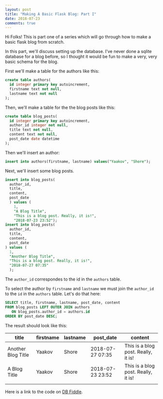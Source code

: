 ```yaml
---
layout: post
title: "Making A Basic Flask Blog: Part I"
date: 2018-07-23
comments: true
---
```


Hi Folks! This is part one of a series which will go through how to make a basic flask blog from scratch.

In this part, we'll discuss setting up the database. I've never done a sqlite database for a blog before, so I thought it would be fun to make a very, very basic schema for the blog.

First we'll make a table for the authors like this:

```sql
create table authors(
  id integer primary key autoincrement,
  firstname text not null,
  lastname text not null
);
```

Then, we'll make a table for the the blog posts like this:

```sql
create table blog_posts(
  id integer primary key autoincrement,
  author_id integer not null,
  title text not null,
  content text not null,
  post_date date datetime
);
```

Then we'll insert an author:

```sql
insert into authors(firstname, lastname) values("Yaakov", "Shore");
```

Next, we'll insert some blog posts.

```sql
insert into blog_posts(
  author_id,
  title,
  content,
  post_date
  ) values (
    1,
    "A Blog Title",
    "This is a blog post. Really, it is!",
    "2018-07-23 23:52");
insert into blog_posts(
  author_id,
  title,
  content,
  post_date
) values (
  1,
  "Another Blog Title",
  "This is a blog post. Really, it is!",
  "2018-07-27 07:35"
  );
```

The `author_id` correspondes to the id in the `authors` table.

To select the author by `firstname` and `lastname` we must join the `author_id` to the `id` in the `authors` table. Let's do that here:

```sql
SELECT title, firstname, lastname, post_date, content
FROM blog_posts LEFT OUTER JOIN authors
   ON blog_posts.author_id = authors.id
ORDER BY post_date DESC;
```

The result should look like this:

| title              | firstname | lastname | post_date           | content                             |
|--------------------|-----------|----------|---------------------|-------------------------------------|
| Another Blog Title | Yaakov    | Shore    | 2018-07-27 07:35    | This is a blog post. Really, it is! |
| A Blog Title       | Yaakov    | Shore    | 2018-07-23 23:52    | This is a blog post. Really, it is! |
|                    |           |          |                     |                                     |

Here is a link to the code on [DB Fiddle](https://www.db-fiddle.com/f/k3mRqJwFRWVoPEaKAqQyV3/2).